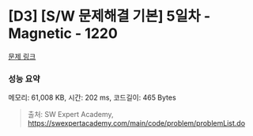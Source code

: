 # [D3] [S/W 문제해결 기본] 5일차 - Magnetic - 1220 

[문제 링크](https://swexpertacademy.com/main/code/problem/problemDetail.do?contestProbId=AV14hwZqABsCFAYD) 

### 성능 요약

메모리: 61,008 KB, 시간: 202 ms, 코드길이: 465 Bytes



> 출처: SW Expert Academy, https://swexpertacademy.com/main/code/problem/problemList.do